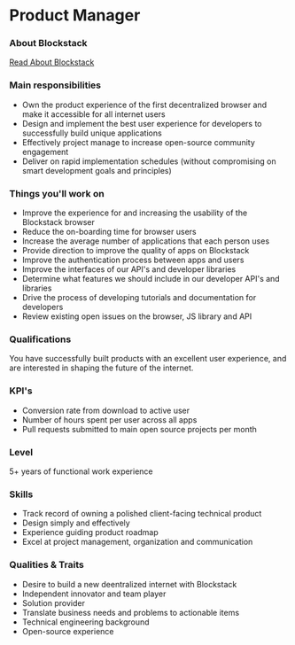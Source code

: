 # Product Manager

### About Blockstack

[Read About Blockstack](https://github.com/blockstack/blockstack/tree/master/jobs#about-blockstack)

### Main responsibilities

- Own the product experience of the first decentralized browser and make it accessible for all internet users
- Design and implement the best user experience for developers to successfully build unique applications
- Effectively project manage to increase open-source community engagement
- Deliver on rapid implementation schedules (without compromising on smart development goals and principles)

### Things you'll work on

- Improve the experience for and increasing the usability of the Blockstack browser
- Reduce the on-boarding time for browser users
- Increase the average number of applications that each person uses
- Provide direction to improve the quality of apps on Blockstack
- Improve the authentication process between apps and users
- Improve the interfaces of our API's and developer libraries
- Determine what features we should include in our developer API's and libraries
- Drive the process of developing tutorials and documentation for developers
- Review existing open issues on the browser, JS library and API

### Qualifications

You have successfully built products with an excellent user experience, and are interested in shaping the future of the internet. 

### KPI's

- Conversion rate from download to active user
- Number of hours spent per user across all apps
- Pull requests submitted to main open source projects per month

### Level

5+ years of functional work experience

### Skills

- Track record of owning a polished client-facing technical product 
- Design simply and effectively 
- Experience guiding product roadmap
- Excel at project management, organization and communication 

### Qualities & Traits 

- Desire to build a new deentralized internet with Blockstack 
- Independent innovator and team player 
- Solution provider
- Translate business needs and problems to actionable items 
- Technical engineering background
- Open-source experience 


